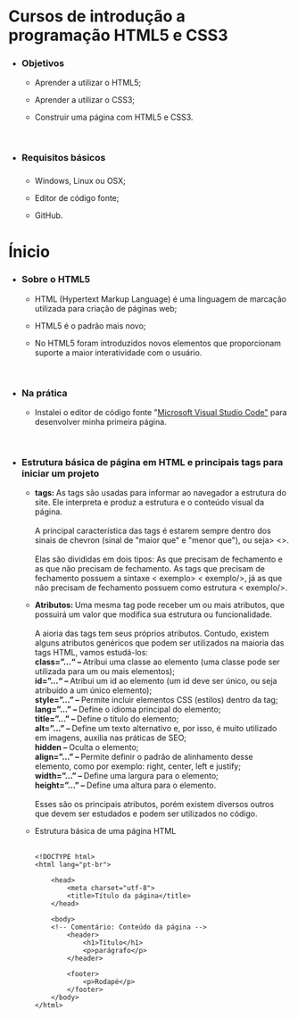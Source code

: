 # Cursos de introdução a programação HTML5 e CSS3
<ul>
<li><h3>Objetivos</h3></li>
<ul type="circle">
<li><p>Aprender a utilizar o HTML5;</p></li>
<li><p>Aprender a utilizar o CSS3;</p></li>
<li><p>Construir uma página com HTML5 e CSS3.</p></li>
</ul>
</ul>
<br>    
<ul>
<li><h3>Requisitos básicos<h3></li>
<ul type="circle">
<li><p>Windows, Linux ou OSX;</p></li>
<li><p>Editor de código fonte;</p></li>
<li><p>GitHub.</p></li>
</ul>
</ul>

# Ínicio
<ul>
<li><h3>Sobre o HTML5</h3></li>
<ul type="circle">
<li><p>HTML (Hypertext Markup Language) é uma linguagem de marcação utilizada para criação de páginas web;</p></li>
<li><p>HTML5 é o padrão mais novo;</p></li>
<li><p>No HTML5 foram introduzidos novos elementos que proporcionam suporte a maior interatividade com o usuário.</p></li>
</ul>
</ul>
<br>
<ul>    
<li><h3>Na prática</h3></li>
<ul type="circle">
<li><p>Instalei o editor de código fonte "<a href="https://code.visualstudio.com/" target="_blank">Microsoft Visual Studio Code"</a> para desenvolver minha primeira página.</p></li>
</ul>
</ul>
<br>
<ul>
<li><h3>Estrutura básica de página em HTML e principais tags para iniciar um projeto</h3></li>
<ul type="circle">
<li><p><strong>tags: </strong>As tags são usadas para informar ao navegador a estrutura do site. Ele interpreta e produz a estrutura e o conteúdo visual da página.<br><br>
A principal característica das tags é estarem sempre dentro dos sinais de chevron (sinal de "maior que" e "menor que"), ou seja> <>.<br><br>
Elas são divididas em dois tipos: As que precisam de fechamento e as que não precisam de fechamento. As tags que precisam de fechamento possuem a sintaxe < exemplo> < exemplo/>, já as que não precisam de fechamento possuem como estrutura < exemplo/>.</p>
<li><p><strong>Atributos: </strong>Uma mesma tag pode receber um ou mais atributos, que possuirá um valor que modifica sua estrutura ou funcionalidade.<br><br>
A aioria das tags tem seus próprios atributos. Contudo, existem alguns atributos genéricos que podem ser utilizados na maioria das tags HTML, vamos estudá-los:<br>
<b>class=”…“ – </b>Atribui uma classe ao elemento (uma classe pode ser utilizada para um ou mais elementos);<br>
<b>id=”…“ – </b>Atribui um id ao elemento (um id deve ser único, ou seja atribuído a um único elemento);<br>
<b>style=”…” – </b>Permite incluir elementos CSS (estilos) dentro da tag;<br>
<b>lang=”…” – </b>Define o idioma principal do elemento;<br>
<b>title=”…” – </b>Define o título do elemento;<br>
<b>alt=”…” – </b>Define um texto alternativo e, por isso, é muito utilizado em imagens, auxilia nas práticas de SEO;<br>
<b>hidden – </b>Oculta o elemento;<br>
<b>align=”…” – </b>Permite definir o padrão de alinhamento desse elemento, como por exemplo: right, center, left e justify;<br>
<b>width=”…” – </b>Define uma largura para o elemento;<br>
<b>height=”…” – </b>Define uma altura para o elemento.<br><br>
Esses são os principais atributos, porém existem diversos outros que devem ser estudados e podem ser utilizados no código.</p></li>
<li><p>Estrutura básica de uma página HTML<br><br>

    <!DOCTYPE html>
    <html lang="pt-br">

        <head>
            <meta charset="utf-8">
            <title>Título da página</title>
        </head>

        <body>
        <!-- Comentário: Conteúdo da página -->
            <header>
                <h1>Título</h1>
                <p>parágrafo</p>
            </header>

            <footer>
                <p>Rodapé</p>
            </footer>
        </body>
    </html>
</p></li>
</ul>
</ul>